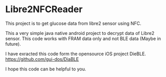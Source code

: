 # Libre2NFCReader
This project is to get glucose data from libre2 sensor using NFC.


This a very simple java native android project to decrypt data of Libre2 sensor. This code works with FRAM data only and not BLE data (Maybe in future).

I have exracted this code form the opensource iOS project DieBLE.
https://github.com/gui-dos/DiaBLE

I hope this code can be helpful to you.
